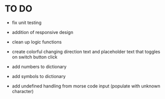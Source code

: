 # TO DO 

- fix unit testing

- addition of responsive design

- clean up logic functions

- create colorful changing direction text and placeholder text that toggles on switch button click

- add numbers to dictionary 
- add symbols to dictionary

- add undefined handling from morse code input (populate with unknown character)